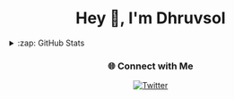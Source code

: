 <h1 align="center">Hey 👋,  I'm Dhruvsol</h1>


<!--- GITHUB STATS  -->
<details>
  <summary>:zap: GitHub Stats</summary>

<div align='center' width="5rem">
    <img   width="400px" src="https://github-readme-stats.vercel.app/api?username=dhruvsol&show_icons=true&include_all_commits=true&theme=dark&hide_border=true&title_color=60C376" alt="Dhruvraj  github stats" />
    <img  width="400px" src="https://github-readme-streak-stats.herokuapp.com?user=dhruvsol&theme=dark&hide_border=true&date_format=M%20j%5B%2C%20Y%5D&fire=60C376&ring=60C376&currStreakLabel=60C376&sideLabels=60C376"/>
</div>

</details>
<!--- CONNECT WITH ME  -->
<h3 align="center">🌐 Connect with Me</h3>
<p align="center">
  <a href="https://x.com/_dhruvsol" target="_blank">
    <img alt="Twitter" src="https://img.shields.io/badge/Twitter-1DA1F2?style=for-the-badge&logo=twitter&logoColor=white" />
  </a>
</p>
